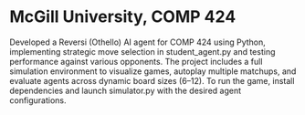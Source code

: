 # McGill University, COMP 424
Developed a Reversi (Othello) AI agent for COMP 424 using Python, implementing strategic move selection in student_agent.py and testing performance against various opponents. The project includes a full simulation environment to visualize games, autoplay multiple matchups, and evaluate agents across dynamic board sizes (6–12). To run the game, install dependencies and launch simulator.py with the desired agent configurations.
